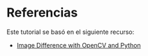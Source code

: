 # Referencias

Este tutorial se basó en el siguiente recurso:

- [Image Difference with OpenCV and Python](https://pyimagesearch.com/2017/06/19/image-difference-with-opencv-and-python/)
